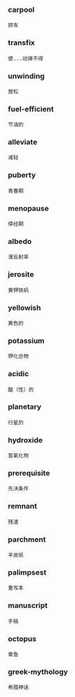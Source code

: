 ### carpool <a name="carpool"></a>
    拼车

### transfix <a name="transfix"></a>
    使...动弹不得

### unwinding <a name="unwinding"></a>
    放松

### fuel-efficient <a name="fuel-efficient"></a>
    节油的

### alleviate <a name="alleviate"></a>
    减轻

### puberty <a name="puberty"></a>
    青春期

### menopause <a name="menopause"></a>
    停经期

### albedo <a name="albedo"></a>
    漫反射率

### jerosite <a name="jerosite"></a>
    黄钾铁矾

### yellowish <a name="yellowish"></a>
    黄色的

### potassium <a name="potassium"></a>
    钾化合物

### acidic <a name="acidic"></a>
    酸（性）的

### planetary <a name="planetary"></a>
    行星的

### hydroxide <a name="hydroxide"></a>
    氢氧化物

### prerequisite <a name="prerequisite"></a>
    先决条件

### remnant <a name="remnant"></a> 
    残渣

### parchment <a name="parchment"></a>
    羊皮纸

### palimpsest <a name="palimpsest"></a>
    重写本

### manuscript <a name="manuscript"></a>
    手稿

### octopus <a name="octopus"></a>
    章鱼

### greek-mythology <a name="greek-mythology"></a>
    希腊神话

